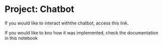 # Project: Chatbot

If you would like to interact withthe chatbot, access this link.

If you would like to kno how it was implemented, check the documentation in this notebook
